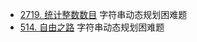 - [2719. 统计整数数目](https://github.com/lsill/leetcode/blob/main/c_leetcode/src/dp_pra/dp_hard.cpp) 字符串动态规划困难题
- [514. 自由之路](https://github.com/lsill/leetcode/blob/main/c_leetcode/src/dp_pra/dp_hard.cpp?plain=1#L123) 字符串动态规划困难题